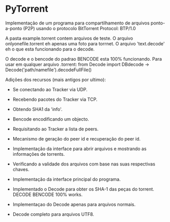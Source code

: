 # PyTorrent

Implementação de um programa para compartilhamento de arquivos ponto-a-ponto (P2P) usando o protocolo BitTorrent Protocol: BTP/1.0

A pasta example.torrent contem arquivos de teste. O arquivo onlyonefile.torrent eh apenas uma foto para torrnet. O arquivo 'text.decode' eh o que esta funcionando para o decode.

O decode e o bencode do padrao BENCODE esta 100% funcionando. Para usar em qualquer arquivo .torrent: from Decode import DBdecode -> Decode('path/namefile').decodeFullFile()

Adições dos recursos (mais antigos por ultimo):

- Se conectando ao Tracker via UDP.

- Recebendo pacotes do Tracker via TCP.

- Obtendo SHA1 da 'info'.

- Bencode encodificando um objecto.

- Requisitando ao Tracker a lista de peers.

- Mecanismo de geração do peer id e recuperação do peer id.

- Implementação da interface para abrir arquivos e mostrando as informações de torrents.

- Verificando a validade dos arquivos com base nas suas respectivas chaves.

- Implementação da interface principal do programa.

- Implementado o Decode para obter os SHA-1 das peças do torrent. DECODE BENCODE 100% works.

- Implementaçao do Decode apenas para arquivos normais.

- Decode completo para arquivos UTF8.
